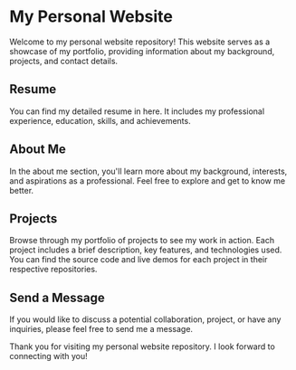 # My Personal Website

Welcome to my personal website repository! This website serves as a showcase of my portfolio, providing information about my background, projects, and contact details. 

## Resume
You can find my detailed resume in here. It includes my professional experience, education, skills, and achievements.

## About Me
In the about me section, you'll learn more about my background, interests, and aspirations as a professional. Feel free to explore and get to know me better.

## Projects
Browse through my portfolio of projects to see my work in action. Each project includes a brief description, key features, and technologies used. You can find the source code and live demos for each project in their respective repositories.

## Send a Message
If you would like to discuss a potential collaboration, project, or have any inquiries, please feel free to send me a message.

Thank you for visiting my personal website repository. I look forward to connecting with you! 
